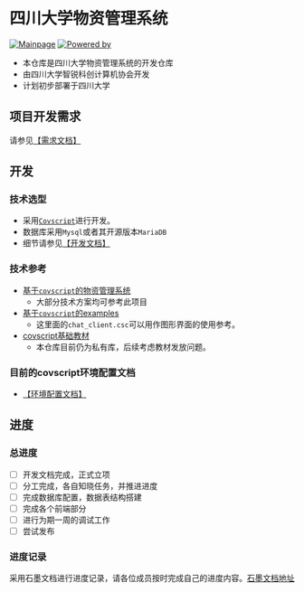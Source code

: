 # 四川大学物资管理系统
[![Mainpage](https://img.shields.io/badge/主页-SCU_Property_Manager-orange)](https://github.com/scu-covariant/scu-PM)
[![Powered by](https://img.shields.io/badge/开发-四川大学智锐科创计算机社团-blue)](https://github.com/scu-covariant/)

</div>

+ 本仓库是四川大学物资管理系统的开发仓库
+ 由四川大学智锐科创计算机协会开发
+ 计划初步部署于四川大学

## 项目开发需求
请参见[【需求文档】](Requirement.md)
## 开发 
### 技术选型
+ 采用[`Covscript`]()进行开发。
+ 数据库采用`Mysql`或者其开源版本`MariaDB`
+ 细节请参见[【开发文档】](docs/develop.md)
### 技术参考
+ [基于`covscript`的物资管理系统](https://github.com/chengdu-zhirui/property-manager)
  + 大部分技术方案均可参考此项目
+ [基于`covscript`的examples](https://github.com/covscript/covscript/blob/master/examples/)
  + 这里面的`chat_client.csc`可以用作图形界面的使用参考。
+ [covscript基础教材](https://github.com/chengdu-zhirui/Cov-teaching-material)
  + 本仓库目前仍为私有库，后续考虑教材发放问题。
### 目前的covscript环境配置文档
+ [【环境配置文档】](docs/HowToCov.md)
## 进度
### 总进度
- [ ] 开发文档完成，正式立项
- [ ] 分工完成，各自知晓任务，并推进进度
- [ ] 完成数据库配置，数据表结构搭建
- [ ] 完成各个前端部分
- [ ] 进行为期一周的调试工作
- [ ] 尝试发布
### 进度记录
采用石墨文档进行进度记录，请各位成员按时完成自己的进度内容。[石墨文档地址](https://shimo.im/docs/vVAXV24x9ntb4Eqm)
